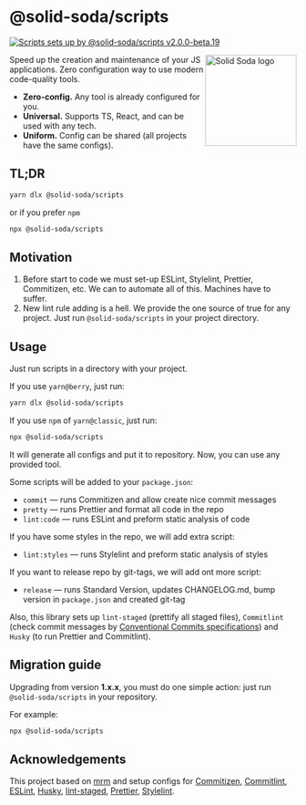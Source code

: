 # @solid-soda/scripts

[![Scripts sets up by @solid-soda/scripts v2.0.0-beta.19](https://img.shields.io/static/v1?label=@solid-soda/scripts&message=2.0.0-beta.19&color=75ddf4)](https://github.com/solid-soda/scripts)

<img src="https://raw.githubusercontent.com/solid-soda/assets/master/logo.png" align="right"
     alt="Solid Soda logo" width="160" height="160">

Speed up the creation and maintenance of your JS applications. Zero configuration way to use modern code-quality tools.

- **Zero-config.** Any tool is already configured for you.
- **Universal.** Supports TS, React, and can be used with any tech.
- **Uniform.** Config can be shared (all projects have the same configs).

## TL;DR

```sh
yarn dlx @solid-soda/scripts
```

or if you prefer `npm`

```sh
npx @solid-soda/scripts
```

## Motivation

1. Before start to code we must set-up ESLint, Stylelint, Prettier, Commitizen, etc. We can to automate all of this. Machines have to suffer.
2. New lint rule adding is a hell. We provide the one source of true for any project. Just run `@solid-soda/scripts` in your project directory.

## Usage

Just run scripts in a directory with your project.

If you use `yarn@berry`, just run:

```sh
yarn dlx @solid-soda/scripts
```

If you use `npm` of `yarn@classic`, just run:

```sh
npx @solid-soda/scripts
```

It will generate all configs and put it to repository. Now, you can use any provided tool.

Some scripts will be added to your `package.json`:

- `commit` — runs Commitizen and allow create nice commit messages
- `pretty` — runs Prettier and format all code in the repo
- `lint:code` — runs ESLint and preform static analysis of code

If you have some styles in the repo, we will add extra script:

- `lint:styles` — runs Stylelint and preform static analysis of styles

If you want to release repo by git-tags, we will add ont more script:

- `release` — runs Standard Version, updates CHANGELOG.md, bump version in `package.json` and created git-tag

Also, this library sets up `lint-staged` (prettify all staged files), `Commitlint` (check commit messages by [Conventional Commits specifications](https://www.conventionalcommits.org/en/v1.0.0-beta.2/#specification)) and `Husky` (to run Prettier and Commitlint).

## Migration guide

Upgrading from version **1.x.x**, you must do one simple action: just run `@solid-soda/scripts` in your repository.

For example:

```sh
npx @solid-soda/scripts
```

## Acknowledgements

This project based on [mrm](https://github.com/sapegin/mrm) and setup configs for [Commitizen](http://commitizen.github.io/cz-cli/), [Commitlint](https://commitlint.js.org/#/), [ESLint](https://eslint.org), [Husky](https://github.com/typicode/husky), [lint-staged](https://github.com/okonet/lint-staged), [Prettier](https://prettier.io), [Stylelint](https://stylelint.io).
